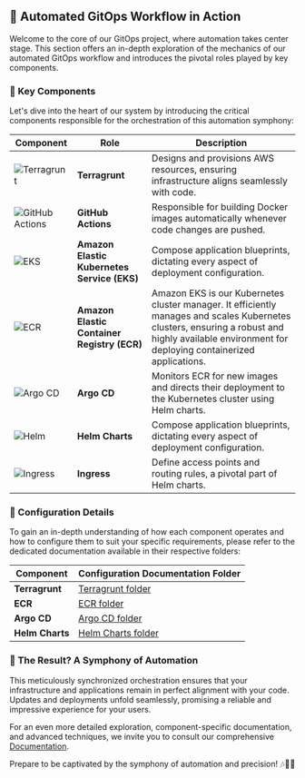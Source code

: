 ## 🚀 Automated GitOps Workflow in Action

Welcome to the core of our GitOps project, where automation takes center stage. This section offers an in-depth exploration of the mechanics of our automated GitOps workflow and introduces the pivotal roles played by key components.

### 🧰 Key Components

Let's dive into the heart of our system by introducing the critical components responsible for the orchestration of this automation symphony:

| Component                | Role                                                   | Description                                                  |
|--------------------------|--------------------------------------------------------|--------------------------------------------------------------|
| ![Terragrunt](https://example.com/terragrunt.png) | **Terragrunt** |Designs and provisions AWS resources, ensuring infrastructure aligns seamlessly with code.        |
| ![GitHub Actions](https://example.com/github-actions.png) | **GitHub Actions** | Responsible for building Docker images automatically whenever code changes are pushed. |
| ![EKS](https://example.com/helm.png) | **Amazon Elastic Kubernetes Service (EKS)** | Compose application blueprints, dictating every aspect of deployment configuration. |
| ![ECR](https://example.com/ecr.png) | **Amazon Elastic Container Registry (ECR)** |  Amazon EKS is our Kubernetes cluster manager. It efficiently manages and scales Kubernetes clusters, ensuring a robust and highly available environment for deploying containerized applications. |
| ![Argo CD](https://example.com/argo-cd.png) | **Argo CD** | Monitors ECR for new images and directs their deployment to the Kubernetes cluster using Helm charts. |
| ![Helm](https://example.com/helm.png) | **Helm Charts** | Compose application blueprints, dictating every aspect of deployment configuration. |
| ![Ingress](https://example.com/ingress.png) | **Ingress** | Define access points and routing rules, a pivotal part of Helm charts. |

### 📜 Configuration Details

To gain an in-depth understanding of how each component operates and how to configure them to suit your specific requirements, please refer to the dedicated documentation available in their respective folders:

| Component                | Configuration Documentation Folder |
|--------------------------|-----------------------------------|
| **Terragrunt** | [Terragrunt folder](link-to-terragrunt) |
| **ECR** | [ECR folder](link-to-ecr) |
| **Argo CD** | [Argo CD folder](link-to-argo-cd) |
| **Helm Charts** | [Helm Charts folder](link-to-helm-charts) |

### 🚀 The Result? A Symphony of Automation

This meticulously synchronized orchestration ensures that your infrastructure and applications remain in perfect alignment with your code. Updates and deployments unfold seamlessly, promising a reliable and impressive experience for your users.

For an even more detailed exploration, component-specific documentation, and advanced techniques, we invite you to consult our comprehensive [Documentation](link-to-documentation).

Prepare to be captivated by the symphony of automation and precision! 🎶🌟🚀
